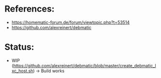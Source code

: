 # References:
- https://homematic-forum.de/forum/viewtopic.php?t=53514
- https://github.com/alexreinert/debmatic

# Status:
- WIP (https://github.com/alexreinert/debmatic/blob/master/create_debmatic_lxc_host.sh) -> Build works
